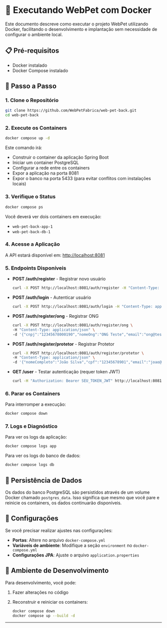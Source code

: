 # 🐳 Executando WebPet com Docker

Este documento descreve como executar o projeto WebPet utilizando Docker, facilitando o desenvolvimento e implantação sem necessidade de configurar o ambiente local.

## 📋 Pré-requisitos

- Docker instalado
- Docker Compose instalado

## 🚀 Passo a Passo

### 1. Clone o Repositório

```bash
git clone https://github.com/WebPetFabrica/web-pet-back.git
cd web-pet-back
```

### 2. Execute os Containers

```bash
docker compose up -d
```

Este comando irá:

- Construir o container da aplicação Spring Boot
- Iniciar um container PostgreSQL
- Configurar a rede entre os containers
- Expor a aplicação na porta 8081
- Expor o banco na porta 5433 (para evitar conflitos com instalações locais)

### 3. Verifique o Status

```bash
docker compose ps
```

Você deverá ver dois containers em execução:

- `web-pet-back-app-1`
- `web-pet-back-db-1`

### 4. Acesse a Aplicação

A API estará disponível em: <http://localhost:8081>

### 5. Endpoints Disponíveis

- **POST /auth/register** - Registrar novo usuário

  ```bash
  curl -X POST http://localhost:8081/auth/register -H "Content-Type: application/json" -d '{"name":"Teste", "email":"teste@exemplo.com", "password":"senha123"}'
  ```

- **POST /auth/login** - Autenticar usuário

  ```bash
  curl -X POST http://localhost:8081/auth/login -H "Content-Type: application/json" -d '{"email":"teste@exemplo.com", "password":"senha123"}'
  ```

- **POST /auth/register/ong** - Registrar ONG

  ```bash
  curl -X POST http://localhost:8081/auth/register/ong \
  -H "Content-Type: application/json" \
  -d '{"cnpj":"12345678000190","nomeOng":"ONG Teste","email":"ong@teste.com","celular":"41999999999","password":"senha123"}'
  ```

- **POST /auth/register/protetor** - Registrar Protetor

  ```bash
  curl -X POST http://localhost:8081/auth/register/protetor \
  -H "Content-Type: application/json" \
  -d '{"nomeCompleto":"João Silva","cpf":"12345678901","email":"joao@teste.com","celular":"41888888888","password":"senha123"}'
  ```

- **GET /user** - Testar autenticação (requer token JWT)

  ```bash
  curl -H "Authorization: Bearer SEU_TOKEN_JWT" http://localhost:8081/user
  ```

### 6. Parar os Containers

Para interromper a execução:

```bash
docker compose down
```

### 7. Logs e Diagnóstico

Para ver os logs da aplicação:

```bash
docker compose logs app
```

Para ver os logs do banco de dados:

```bash
docker compose logs db
```

## 💾 Persistência de Dados

Os dados do banco PostgreSQL são persistidos através de um volume Docker chamado `postgres_data`. Isso significa que mesmo que você pare e reinicie os containers, os dados continuarão disponíveis.

## 🔧 Configurações

Se você precisar realizar ajustes nas configurações:

- **Portas**: Altere no arquivo `docker-compose.yml`
- **Variáveis de ambiente**: Modifique a seção `environment` no `docker-compose.yml`
- **Configurações JPA**: Ajuste o arquivo `application.properties`

## 🧪 Ambiente de Desenvolvimento

Para desenvolvimento, você pode:

1. Fazer alterações no código
2. Reconstruir e reiniciar os containers:

   ```bash
   docker compose down
   docker compose up --build -d
   ```

---
